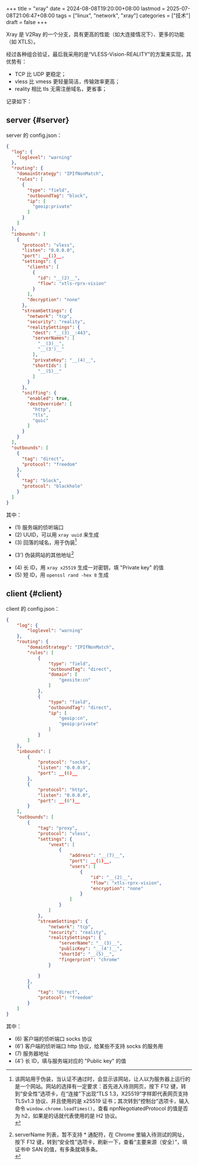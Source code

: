 +++
title = "xray"
date = 2024-08-08T19:20:00+08:00
lastmod = 2025-07-08T21:06:47+08:00
tags = ["linux", "network", "xray"]
categories = ["技术"]
draft = false
+++

Xray 是 V2Ray 的一个分支，具有更高的性能（如大连接情况下）、更多的功能（如 XTLS）。 <br/>

经过各种组合验证，最后我采用的是“VLESS-Vision-REALITY”的方案来实现，其优势有： <br/>

-   TCP 比 UDP 更稳定； <br/>
-   vless 比 vmess 更轻量简洁，传输效率更高； <br/>
-   reality 相比 tls 无需注册域名，更省事； <br/>

记录如下： <br/>

<!--more-->


## server {#server}

server 的 config.json： <br/>

```json
{
  "log": {
    "loglevel": "warning"
  },
  "routing": {
    "domainStrategy": "IPIfNonMatch",
    "rules": [
      {
        "type": "field",
        "outboundTag": "block",
        "ip": [
          "geoip:private"
        ]
      }
    ]
  },
  "inbounds": [
    {
      "protocol": "vless",
      "listen": "0.0.0.0",
      "port": __(1)__,
      "settings": {
        "clients": [
          {
            "id": "__(2)__",
            "flow": "xtls-rprx-vision"
          }
        ],
        "decryption": "none"
      },
      "streamSettings": {
        "network": "tcp",
        "security": "reality",
        "realitySettings": {
          "dest": "__(3)__:443",
          "serverNames": [
            "__(3)__",
            "__(3')__"
          ],
          "privateKey": "__(4)__",
          "shortIds": [
            "__(5)__"
          ]
        }
      },
      "sniffing": {
        "enabled": true,
        "destOverride": [
          "http",
          "tls",
          "quic"
        ]
      }
    }
  ],
  "outbounds": [
    {
      "tag": "direct",
      "protocol": "freedom"
    },
    {
      "tag": "block",
      "protocol": "blackhole"
    }
  ]
}
```

其中： <br/>

-   (1) 服务端的侦听端口 <br/>
-   (2) UUID，可以用 `xray uuid` 来生成 <br/>
-   (3) 回落的域名，用于伪装[^1] <br/>

[^1]: 该网站用于伪装，当认证不通过时，会显示该网站，让人以为服务器上运行的是一个网站。网站的选择有一定要求：首先进入待测网页，按下 F12 键，转到“安全性”选项卡，在“连接”下出现“TLS 1.3，X25519”字样即代表网页支持 TLSv1.3 协议、并且使用的是 x25519 证书；其次转到“控制台”选项卡，输入命令 `window.chrome.loadTimes()`​，查看 npnNegotiatedProtocol 的值是否为 h2，如果是的话就代表使用的是 H2 协议。 <br/>

-   (3') 伪装网站的其他地址[^2] <br/>

[^2]: serverName 列表，暂不支持 \* 通配符，在 Chrome 里输入待测试的网址，按下 F12 键，转到“安全性”选项卡，刷新一下，查看“主要来源（安全）”，填证书中 SAN 的值，有多条就填多条。 <br/>

-   (4) 长 ID，用 `xray x25519` 生成一对密钥，填 "Private key" 的值 <br/>
-   (5) 短 ID，用 `openssl rand -hex 8` 生成 <br/>


## client {#client}

client 的 config.json： <br/>

```json
{
    "log": {
        "loglevel": "warning"
    },
    "routing": {
        "domainStrategy": "IPIfNonMatch",
        "rules": [
            {
                "type": "field",
                "outboundTag": "direct",
                "domain": [
                    "geosite:cn"
                ]
            },
            {
                "type": "field",
                "outboundTag": "direct",
                "ip": [
                    "geoip:cn",
                    "geoip:private"
                ]
            }
        ]
    },
    "inbounds": [
        {
            "protocol": "socks",
            "listen": "0.0.0.0",
            "port": __(6)__
        },
        {
            "protocol": "http",
            "listen": "0.0.0.0",
            "port": __(6')__
        }
    ],
    "outbounds": [
        {
            "tag": "proxy",
            "protocol": "vless",
            "settings": {
                "vnext": [
                    {
                        "address": "__(7)__",
                        "port": __(1)__,
                        "users": [
                            {
                                "id": "__(2)__",
                                "flow": "xtls-rprx-vision",
                                "encryption": "none"
                            }
                        ]
                    }
                ]
            },
            "streamSettings": {
                "network": "tcp",
                "security": "reality",
                "realitySettings": {
                    "serverName": "__(3)__",
                    "publicKey": "__(4')__",
                    "shortId": "__(5)__",
                    "fingerprint": "chrome"
                }

            }
        },
        {
            "tag": "direct",
            "protocol": "freedom"
        }
    ]
}
```

其中： <br/>

-   (6) 客户端的侦听端口 socks 协议 <br/>
-   (6') 客户端的侦听端口 http 协议，给某些不支持 socks 的服务用 <br/>
-   (7) 服务器地址 <br/>
-   (4') 长 ID，填与服务端对应的 "Public  key" 的值

